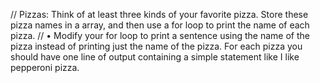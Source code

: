 // Pizzas: Think of at least three kinds of your favorite pizza. Store these pizza names in a array, and then use a for loop to print the name of each pizza.
// • Modify your for loop to print a sentence using the name of the pizza instead of printing just the name of the pizza. For each pizza you should have one line of output containing a simple statement like I like pepperoni pizza.
